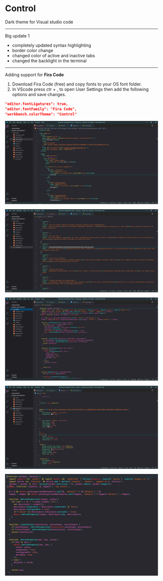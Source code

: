 # Control


Dark theme for Visual studio code

------------

Big update 1

- completely updated syntax highlighting
- border color change
- changed color of active and inactive tabs
- changed the backlight in the terminal


------------


Adding support for **Fira Code**
1. Download Fira Code (free) and copy fonts to your OS font folder.
2. In VScode press ctr + , to open User Settings then add the following options and save changes.
```json
"editor.fontLigatures": true,
"editor.fontFamily": "Fira Code",
"workbench.colorTheme": "Control"
```

![screenshot](https://github.com/salimzade/Control/blob/master/sceenshots/01.PNG)

![screenshot2](https://github.com/salimzade/Control/blob/master/sceenshots/02.PNG)

![screenshot3](https://github.com/salimzade/Control/blob/master/sceenshots/03.PNG)

![screenshot3](https://github.com/salimzade/Control/blob/master/sceenshots/04.PNG)

![screenshot3](https://github.com/salimzade/Control/blob/master/sceenshots/05.PNG)
